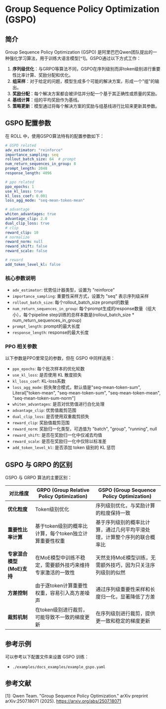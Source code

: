 # Group Sequence Policy Optimization (GSPO)

## 简介

Group Sequence Policy Optimization (GSPO) 是阿里巴巴Qwen团队提出的一种强化学习算法，用于训练大语言模型[^1]。GSPO通过以下方式工作：

1. **序列级优化**：与GRPO等算法不同，GSPO在序列级别而非token级别进行重要性比率计算、奖励分配和优化。
2. **组采样**：对于给定的问题，模型生成多个可能的解决方案，形成一个"组"的输出。
3. **奖励分配**：每个解决方案都会被评估并分配一个基于其正确性或质量的奖励。
4. **基线计算**：组的平均奖励作为基线。
5. **策略更新**：模型通过将每个解决方案的奖励与组基线进行比较来更新其参数。

## GSPO 配置参数

在 ROLL 中，使用GSPO算法特有的配置参数如下：

```yaml
# GSPO related
adv_estimator: "reinforce"
importance_sampling: seq
rollout_batch_size: 64  # prompt
num_return_sequences_in_group: 8
prompt_length: 2048
response_length: 4096

# ppo related
ppo_epochs: 1
use_kl_loss: true
kl_loss_coef: 0.001
loss_agg_mode: "seq-mean-token-mean"

# advantage
whiten_advantages: true
advantage_clip: 2.0
dual_clip_loss: true
# clip
reward_clip: 10
# normalize
reward_norm: null
reward_shift: false
reward_scale: false

# reward
add_token_level_kl: false
```

### 核心参数说明

- `adv_estimator`: 优势估计器类型，设置为 "reinforce"
- `importance_sampling`: 重要性采样方式，设置为 "seq" 表示序列级采样
- `rollout_batch_size`: 每个rollout_batch_size prompt的数量
- `num_return_sequences_in_group`: 每个prompt生成的response数量（组大小），每个pipeline step训练的总样本数是(rollout_batch_size * num_return_sequences_in_group)
- `prompt_length`: prompt的最大长度
- `response_length`: response的最大长度

### PPO 相关参数

以下参数是PPO里常见的参数，但在 GSPO 中同样适用：
- `ppo_epochs`: 每个批次样本的优化轮数
- `use_kl_loss`: 是否使用 KL 散度损失
- `kl_loss_coef`: KL-loss系数
- `loss_agg_mode`: 损失聚合模式，默认值是"seq-mean-token-sum", Literal["token-mean", "seq-mean-token-sum", "seq-mean-token-mean", "seq-mean-token-sum-norm"]
- `whiten_advantages`: 是否对优势值进行白化处理
- `advantage_clip`: 优势值裁剪范围
- `dual_clip_loss`: 是否使用双重裁剪损失
- `reward_clip`: 奖励值裁剪范围
- `reward_norm`: 奖励归一化类型，可选值为 "batch", "group", "running", null
- `reward_shift`: 是否在奖励归一化中仅减去均值
- `reward_scale`: 是否在奖励归一化中仅除以标准差
- `add_token_level_kl`: 是否添加 token 级别的 KL 惩罚

## GSPO 与 GRPO 的区别

GSPO 与 GRPO 算法的主要区别：

| 对比维度 | GRPO (Group Relative Policy Optimization) | GSPO (Group Sequence Policy Optimization) |
|---------|------------------------------------------|------------------------------------------|
| **优化粒度** | Token级别优化 | 序列级别优化，与奖励计算的粒度保持一致 |
| **重要性比率计算** | 基于token级别的概率比计算，每个token独立计算重要性权重 | 基于序列级别的概率比计算，通过几何平均平滑处理，计算整个序列的联合概率比 |
| **专家混合模型(MoE)支持** | 在MoE模型中训练不稳定，需要额外技巧来维持专家激活的一致性 | 天然支持MoE模型训练，无需额外技巧，因为只关注序列级别的似然 |
| **方差控制** | 由于逐token计算重要性权重，容易引入高方差噪声 | 通过序列级重要性采样和长度归一化，显著降低了方差 |
| **裁剪机制** | 在token级别进行裁剪，可能导致不一致的梯度更新 | 在序列级别进行裁剪，提供更一致和稳定的梯度更新 |

## 参考示例

可以参考以下配置文件来设置 GSPO 训练：
- `./examples/docs_examples/example_gspo.yaml`

## 参考文献
[1]: Qwen Team. "Group Sequence Policy Optimization." arXiv preprint arXiv:2507.18071 (2025). https://arxiv.org/abs/2507.18071
